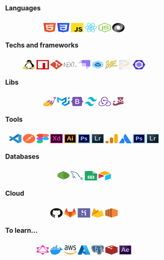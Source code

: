 ## Languages
<div style="display:inline_block;" align="center"><br>
  <img align="center" alt="html" height="30" width="40" src="https://github.com/cadumillet/cadumillet/blob/main/assets/icons/html.svg">
  <img align="center" height="30" width="40" src="https://github.com/cadumillet/cadumillet/blob/main/assets/icons/css.svg">
  <img align="center" height="30" width="40" src="https://github.com/cadumillet/cadumillet/blob/main/assets/icons/javascript.svg">
  <img align="center" height="30" width="40" src="https://github.com/cadumillet/cadumillet/blob/main/assets/icons/react.svg">
  <img align="center" height="30" width="40" src="https://github.com/cadumillet/cadumillet/blob/main/assets/icons/nodejs.svg"> 
  <img align="center" height="30" width="40" src="https://github.com/cadumillet/cadumillet/blob/main/assets/icons/json.svg" />
</div>

## Techs and frameworks
<div style="display:inline_block" align="center"><br>
  <img align="center" alt="linux" height="30" width="40" src="https://github.com/cadumillet/cadumillet/blob/main/assets/icons/linux.svg">
  <img align="center" height="30" width="40" src="https://github.com/cadumillet/cadumillet/blob/main/assets/icons/npm.svg">
  <img align="center" height="30" width="40" src="https://github.com/cadumillet/cadumillet/blob/main/assets/icons/git.svg">
  <img align="center" height="30" width="40" src="https://github.com/cadumillet/cadumillet/blob/main/assets/icons/nextjs.svg">
  <img align="center" height="30" width="40" src="https://github.com/cadumillet/cadumillet/blob/main/assets/icons/strapi.svg"> 
  <img align="center" height="30" width="40" src="https://github.com/cadumillet/cadumillet/blob/main/assets/icons/webpack.svg"> 
  <img align="center" height="30" width="40" src="https://github.com/cadumillet/cadumillet/blob/main/assets/icons/babel.svg" />
  <img align="center" height="30" width="40" src="https://github.com/cadumillet/cadumillet/blob/main/assets/icons/prettier.svg"> 
  <img align="center" height="30" width="40" src="https://github.com/cadumillet/cadumillet/blob/main/assets/icons/eslint.svg" />
</div>

## Libs
<div style="display:inline_block" align="center"><br>
  <img align="center" alt="styled-components" height="30" width="40" src="https://github.com/cadumillet/cadumillet/blob/main/assets/icons/styled-components.svg">
  <img align="center" height="30" width="40" src="https://github.com/cadumillet/cadumillet/blob/main/assets/icons/mui.svg">
  <img align="center" height="30" width="40" src="https://github.com/cadumillet/cadumillet/blob/main/assets/icons/bootstrap.svg">
  <img align="center" height="30" width="40" src="https://github.com/cadumillet/cadumillet/blob/main/assets/icons/tailwind.svg">
  <img align="center" height="30" width="40" src="https://github.com/cadumillet/cadumillet/blob/main/assets/icons/redux.svg"> 
  <img align="center" height="30" width="40" src="https://github.com/cadumillet/cadumillet/blob/main/assets/icons/jest.svg" />
</div>

## Tools
<div style="display:inline_block" align="center"><br>
  <img align="center" alt="vscode" height="30" width="40" src="https://github.com/cadumillet/cadumillet/blob/main/assets/icons/vscode.svg">
  <img align="center" height="30" width="40" src="https://github.com/cadumillet/cadumillet/blob/main/assets/icons/postman.svg">
  <img align="center" height="30" width="40" src="https://github.com/cadumillet/cadumillet/blob/main/assets/icons/figma.svg">
  <img align="center" height="30" width="40" src="https://github.com/cadumillet/cadumillet/blob/main/assets/icons/xd.svg">
  <img align="center" height="30" width="40" src="https://github.com/cadumillet/cadumillet/blob/main/assets/icons/illustrator.svg"> 
  <img align="center" height="30" width="40" src="https://github.com/cadumillet/cadumillet/blob/main/assets/icons/photoshop.svg" />
  <img align="center" height="30" width="40" src="https://github.com/cadumillet/cadumillet/blob/main/assets/icons/lightroom.svg" />
  <img align="center" height="30" width="40" src="https://github.com/cadumillet/cadumillet/blob/main/assets/icons/analytics.svg">
  <img align="center" height="30" width="40" src="https://github.com/cadumillet/cadumillet/blob/main/assets/icons/atlassian.svg"> 
  <img align="center" height="30" width="40" src="https://github.com/cadumillet/cadumillet/blob/main/assets/icons/photoshop.svg" />
  <img align="center" height="30" width="40" src="https://github.com/cadumillet/cadumillet/blob/main/assets/icons/lightroom.svg" />
</div>

## Databases
<div style="display:inline_block" align="center"><br>
  <img align="center" alt="mongodb" height="30" width="40" src="https://github.com/cadumillet/cadumillet/blob/main/assets/icons/mongodb.svg">
  <img align="center" height="30" width="40" src="https://github.com/cadumillet/cadumillet/blob/main/assets/icons/mysql.svg">
  <img align="center" height="30" width="40" src="https://github.com/cadumillet/cadumillet/blob/main/assets/icons/sheets.svg">
  <img align="center" height="30" width="40" src="https://github.com/cadumillet/cadumillet/blob/main/assets/icons/airtable.svg">
</div>

## Cloud
<div style="display:inline_block" align="center"><br>
  <img align="center" alt="github" height="30" width="40" src="https://github.com/cadumillet/cadumillet/blob/main/assets/icons/github.svg">
  <img align="center" height="30" width="40" src="https://github.com/cadumillet/cadumillet/blob/main/assets/icons/gitlab.svg">
  <img align="center" alt="github" height="30" width="40" src="https://github.com/cadumillet/cadumillet/blob/main/assets/icons/heroku.svg">
  <img align="center" height="30" width="40" src="https://github.com/cadumillet/cadumillet/blob/main/assets/icons/firebase.svg">
  <img align="center" height="30" width="40" src="https://github.com/cadumillet/cadumillet/blob/main/assets/icons/ec2.svg">
</div>

## To learn...
<div style="display:inline_block" align="center"><br>
  <img align="center" alt="graphql" height="30" width="40" src="https://github.com/cadumillet/cadumillet/blob/main/assets/icons/graphql.svg">
  <img align="center" height="30" width="40" src="https://github.com/cadumillet/cadumillet/blob/main/assets/icons/docker.svg">
  <img align="center" alt="github" height="30" width="40" src="https://github.com/cadumillet/cadumillet/blob/main/assets/icons/aws.svg">
  <img align="center" alt="github" height="30" width="40" src="https://github.com/cadumillet/cadumillet/blob/main/assets/icons/azure.svg">
  <img align="center" height="30" width="40" src="https://github.com/cadumillet/cadumillet/blob/main/assets/icons/postgressql.svg">
  <img align="center" height="30" width="40" src="https://github.com/cadumillet/cadumillet/blob/main/assets/icons/redis.svg">
  <img align="center" height="30" width="40" src="https://github.com/cadumillet/cadumillet/blob/main/assets/icons/aftereffects.svg">
</div>

